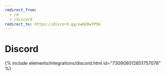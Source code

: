 ```yaml
---
redirect_from: 
  - /d
  - /discord
redirect_to: https://discord.gg/xwH2Bw7P5b
---
```

# Discord

{% include elements/integrations/discord.html id="730908012851757078" %}

